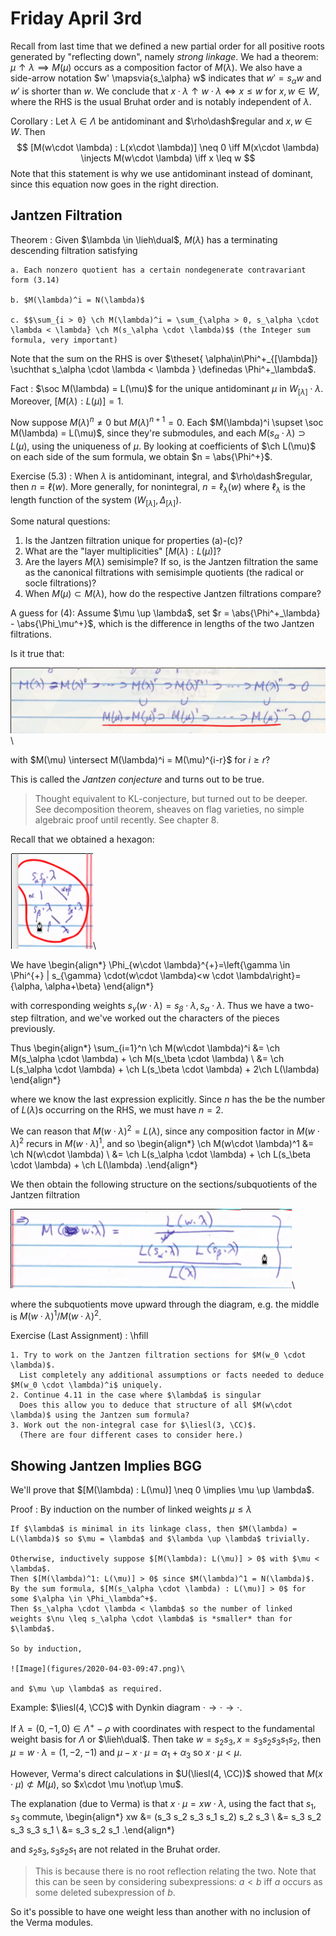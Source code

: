 # Friday April 3rd

Recall from last time that we defined a new partial order for all positive roots generated by "reflecting down", namely *strong linkage*.
We had a theorem: $\mu \uparrow \lambda \implies M(\mu)$ occurs as a composition factor of $M(\lambda)$.
We also have a side-arrow notation $w' \mapsvia{s_\alpha} w$ indicates that $w' = s_\alpha w$ and $w'$ is shorter than $w$.
We conclude that $x\cdot \lambda \uparrow w\cdot \lambda \iff x\leq w$ for $x, w\in W$, where the RHS is the usual Bruhat order and is notably independent of $\lambda$.

Corollary
:   Let $\lambda \in \Lambda$ be antidominant and $\rho\dash$regular and $x, w\in W$.
    Then
    $$
    [M(w\cdot \lambda) : L(x\cdot \lambda)] \neq 0 \iff M(x\cdot \lambda) \injects M(w\cdot \lambda) \iff x \leq w
    $$
Note that this statement is why we use antidominant instead of dominant, since this equation now goes in the right direction.

## Jantzen Filtration

Theorem
:   Given $\lambda \in \lieh\dual$, $M(\lambda)$ has a terminating descending filtration satisfying

    a. Each nonzero quotient has a certain nondegenerate contravariant form (3.14)

    b. $M(\lambda)^i = N(\lambda)$

    c. $$\sum_{i > 0} \ch M(\lambda)^i = \sum_{\alpha > 0, s_\alpha \cdot \lambda < \lambda} \ch M(s_\alpha \cdot \lambda)$$ (the Integer sum formula, very important)

Note that the sum on the RHS is over $\theset{ \alpha\in\Phi^+_{[\lambda]} \suchthat s_\alpha \cdot \lambda < \lambda } \definedas \Phi^+_\lambda$.

Fact
:   $\soc M(\lambda) = L(\mu)$ for the unique antidominant $\mu$ in $W_{[\lambda]}\cdot \lambda$.
    Moreover, $[M(\lambda) : L(\mu)] = 1$.

Now suppose $M(\lambda)^n \neq 0$ but $M(\lambda)^{n+1} = 0$.
Each $M(\lambda)^i \supset \soc M(\lambda) = L(\mu)$, since they're submodules, and each $M(s_\alpha \cdot \lambda) \supset L(\mu)$, using the uniqueness of $\mu$.
By looking at coefficients of $\ch L(\mu)$ on each side of the sum formula, we obtain $n = \abs{\Phi^+}$.

Exercise (5.3)
:   When $\lambda$ is antidominant, integral, and $\rho\dash$regular, then $n = \ell(w)$.
    More generally, for nonintegral, $n = \ell_\lambda(w)$ where $\ell_\lambda$ is the length function of the system $(W_{[\lambda]}, \Delta_{[\lambda]})$.

Some natural questions:

1. Is the Jantzen filtration unique for properties (a)-(c)?
2. What are the "layer multiplicities" $[M(\lambda): L(\mu)]$?
3. Are the layers $M(\lambda)$ semisimple?
    If so, is the Jantzen filtration the same as the canonical filtrations with semisimple quotients (the radical or socle filtrations)?
4. When $M(\mu) \subset M(\lambda)$, how do the respective Jantzen filtrations compare?

A guess for (4):
Assume $\mu \up \lambda$, set $r = \abs{\Phi^+_\lambda} - \abs{\Phi_\mu^+}$, which is the difference in lengths of the two Jantzen filtrations.

Is it true that:

![Image](figures/2020-04-03-09:28.png)\

with $M(\mu) \intersect M(\lambda)^i = M(\mu)^{i-r}$ for $i\geq r$?

This is called the *Jantzen conjecture* and turns out to be true.

> Thought equivalent to KL-conjecture, but turned out to be deeper.
> See decomposition theorem, sheaves on flag varieties, no simple algebraic proof until recently.
> See chapter 8.

Recall that we obtained a hexagon:

![Image](figures/2020-04-03-09:32.png)\

We have
\begin{align*}
\Phi_{w\cdot \lambda}^{+}=\left\{\gamma \in \Phi^{+} | s_{\gamma} \cdot(w\cdot \lambda)<w \cdot \lambda\right\}=\{\alpha, \alpha+\beta\}
\end{align*}

with corresponding weights $s_\gamma(w\cdot \lambda) = s_\beta \cdot \lambda, s_\alpha \cdot \lambda$.
Thus we have a two-step filtration, and we've worked out the characters of the pieces previously.

Thus
\begin{align*}
\sum_{i=1}^n \ch M(w\cdot \lambda)^i 
&= \ch M(s_\alpha \cdot \lambda) + \ch M(s_\beta \cdot \lambda) \\
&= \ch L(s_\alpha \cdot \lambda) + \ch L(s_\beta \cdot \lambda) + 2\ch L(\lambda)
\end{align*}

where we know the last expression explicitly.
Since $n$ has the be the number of $L(\lambda)$s occurring on the RHS, we must have $n=2$.

We can reason that $M(w\cdot \lambda)^2 = L(\lambda)$, since any composition factor in $M(w\cdot \lambda)^2$ recurs in $M(w\cdot \lambda)^1$, and so
\begin{align*}
\ch M(w\cdot \lambda)^1 
&= \ch N(w\cdot \lambda) \\
&= \ch L(s_\alpha \cdot \lambda) + \ch L(s_\beta \cdot \lambda) + \ch L(\lambda)
.\end{align*}

We then obtain the following structure on the sections/subquotients of the Jantzen filtration

![Image](figures/2020-04-03-09:39.png)\

where the subquotients move upward through the diagram, e.g. the middle is $M(w\cdot \lambda)^1 / M(w\cdot \lambda)^2$.

Exercise (Last Assignment)
:   \hfill
    
    1. Try to work on the Jantzen filtration sections for $M(w_0 \cdot \lambda)$.
      List completely any additional assumptions or facts needed to deduce $M(w_0 \cdot \lambda)^i$ uniquely.
    2. Continue 4.11 in the case where $\lambda$ is singular
      Does this allow you to deduce that structure of all $M(w\cdot \lambda)$ using the Jantzen sum formula?
    3. Work out the non-integral case for $\liesl(3, \CC)$.
      (There are four different cases to consider here.)

## Showing Jantzen Implies BGG

We'll prove that $[M(\lambda) : L(\mu)] \neq 0 \implies \mu \up \lambda$.

Proof
:   By induction on the number of linked weights $\mu \leq \lambda$

    If $\lambda$ is minimal in its linkage class, then $M(\lambda) = L(\lambda)$ so $\mu = \lambda$ and $\lambda \up \lambda$ trivially.

    Otherwise, inductively suppose $[M(\lambda): L(\mu)] > 0$ with $\mu < \lambda$.
    Then $[M(\lambda)^1: L(\mu)] > 0$ since $M(\lambda)^1 = N(\lambda)$.
    By the sum formula, $[M(s_\alpha \cdot \lambda) : L(\mu)] > 0$ for some $\alpha \in \Phi_\lambda^+$.
    Then $s_\alpha \cdot \lambda < \lambda$ so the number of linked weights $\nu \leq s_\alpha \cdot \lambda$ is *smaller* than for $\lambda$.

    So by induction,

    ![Image](figures/2020-04-03-09:47.png)\

    and $\mu \up \lambda$ as required.

Example:
$\liesl(4, \CC)$ with Dynkin diagram $\cdot \to \cdot \to \cdot$.

If $\lambda = (0, -1, 0) \in \Lambda^+ - \rho$ with coordinates with respect to the fundamental weight basis for $\Lambda$ or $\lieh\dual$.
Then take $w = s_2 s_3, x= s_3 s_2 s_3 s_1 s_2$, then $\mu = w\cdot \lambda = (1, -2, -1)$ and $\mu - x\cdot \mu = \alpha_1 + \alpha_3$ so $x\cdot \mu < \mu$.

However, Verma's direct calculations in $U(\liesl(4, \CC))$ showed that $M(x\cdot \mu) \not\subset M(\mu)$, so $x\cdot \mu \not\up \mu$.

The explanation (due to Verma) is that $x\cdot \mu = xw\cdot \lambda$, using the fact that $s_1, s_3$ commute,
\begin{align*}
xw &= (s_3 s_2 s_3 s_1 s_2) s_2 s_3 \\
&= s_3 s_2 s_3 s_3 s_1 \\
&= s_3 s_2 s_1
.\end{align*}

and $s_2 s_3, s_3 s_2 s_1$ are not related in the Bruhat order.

> This is because there is no root reflection relating the two.
> Note that this can be seen by considering subexpressions: $a < b$ iff $a$ occurs as some deleted subexpression of $b$.

So it's possible to have one weight less than another with no inclusion of the Verma modules.
